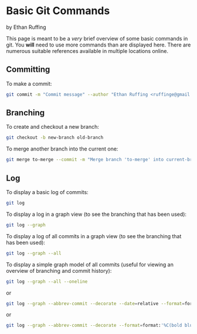 Basic Git Commands
==================
by Ethan Ruffing

This page is meant to be a *very* brief overview of some basic commands in git.
You **will** need to use more commands than are displayed here. There are
numerous suitable references available in multiple locations online.

Committing
----------
To make a commit:
```sh
git commit -m "Commit message" --author "Ethan Ruffing <ruffinge@gmail.com>"
```

Branching
---------
To create and checkout a new branch:
```sh
git checkout -b new-branch old-branch
```

To merge another branch into the current one:
```sh
git merge to-merge --commit -m "Merge branch 'to-merge' into current-branch"
```

Log
---
To display a basic log of commits:
```sh
git log
```

To display a log in a graph view (to see the branching that has been used):
```sh
git log --graph
```

To display a log of all commits in a graph view (to see the branching that has been used):
```sh
git log --graph --all
```

To display a simple graph model of all commits (useful for viewing an overview
of branching and commit history):
```sh
git log --graph --all --oneline
```
or
```sh
git log --graph --abbrev-commit --decorate --date=relative --format=format:'%C(bold blue)%h%C(reset) - %C(bold green)(%ar)%C(reset) %C(white)%s%C(reset) %C(dim white)- %an%C(reset)%C(bold yellow)%d%C(reset)' --all
```
or
```sh
git log --graph --abbrev-commit --decorate --format=format:'%C(bold blue)%h%C(reset) - %C(bold cyan)%aD%C(reset) %C(bold green)(%ar)%C(reset)%C(bold yellow)%d%C(reset)%n''          %C(white)%s%C(reset) %C(dim white)- %an%C(reset)' --all
```
